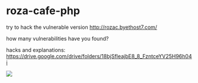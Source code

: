 # roza-cafe-php

try to hack the vulnerable version http://rozac.byethost7.com/

how many vulnerabilities have you found?

hacks and explanations:  https://drive.google.com/drive/folders/18bjSfIeajbE8_8_FzntceYV25H96h04i

![](https://github.com/Yulin777/roza-cafe-php/blob/master/image.png)
